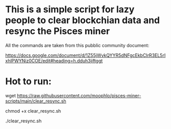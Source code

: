 # This is a simple script for lazy people to clear blockchian data and resync the Pisces miner

All the commands are taken from this pubblic community document:

https://docs.google.com/document/d/1Z55jWvkQYYR5dNFgcEkbCIrR3EL5rIxhlPWYNiz0COE/edit#heading=h.dduh3jiftggt


# Hot to run:


wget https://raw.githubusercontent.com/moophlo/pisces-miner-scripts/main/clear_resync.sh

chmod +x clear_resync.sh

./clear_resync.sh


